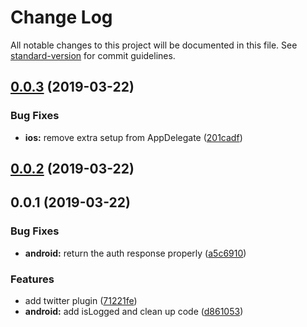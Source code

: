 # Change Log

All notable changes to this project will be documented in this file. See [standard-version](https://github.com/conventional-changelog/standard-version) for commit guidelines.

<a name="0.0.3"></a>
## [0.0.3](https://github.com/stewwan/capacitor-twitter/compare/v0.0.2...v0.0.3) (2019-03-22)


### Bug Fixes

* **ios:** remove extra setup from AppDelegate ([201cadf](https://github.com/stewwan/capacitor-twitter/commit/201cadf))



<a name="0.0.2"></a>
## [0.0.2](https://github.com/stewwan/capacitor-twitter/compare/v0.0.1...v0.0.2) (2019-03-22)



<a name="0.0.1"></a>
## 0.0.1 (2019-03-22)


### Bug Fixes

* **android:** return the auth response properly ([a5c6910](https://github.com/stewwan/capacitor-twitter/commit/a5c6910))


### Features

* add twitter plugin ([71221fe](https://github.com/stewwan/capacitor-twitter/commit/71221fe))
* **android:** add isLogged and clean up code ([d861053](https://github.com/stewwan/capacitor-twitter/commit/d861053))
